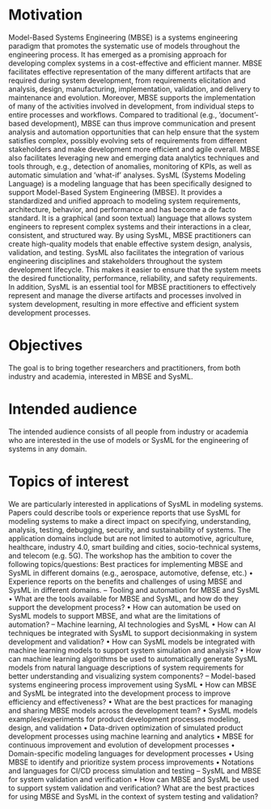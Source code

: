# Motivation
 
Model-Based Systems Engineering (MBSE) is a systems engineering paradigm
that promotes the systematic use of models throughout the engineering process.
It has emerged as a promising approach for developing complex systems in a
cost-effective and efficient manner.
MBSE facilitates effective representation of the many different artifacts that
are required during system development, from requirements elicitation and analysis, design, manufacturing, implementation, validation, and delivery to maintenance and evolution. Moreover, MBSE supports the implementation of many of
the activities involved in development, from individual steps to entire processes
and workflows. Compared to traditional (e.g., ’document’-based development),
MBSE can thus improve communication and present analysis and automation
opportunities that can help ensure that the system satisfies complex, possibly
evolving sets of requirements from different stakeholders and make development
more efficient and agile overall. MBSE also facilitates leveraging new and emerging data analytics techniques and tools through, e.g., detection of anomalies,
monitoring of KPIs, as well as automatic simulation and ’what-if’ analyses.
SysML (Systems Modeling Language) is a modeling language that has been
specifically designed to support Model-Based System Engineering (MBSE). It
provides a standardized and unified approach to modeling system requirements,
architecture, behavior, and performance and has become a de facto standard. It
is a graphical (and soon textual) language that allows system engineers to represent complex systems and their interactions in a clear, consistent, and structured
way.
By using SysML, MBSE practitioners can create high-quality models that enable effective system design, analysis, validation, and testing. SysML also facilitates the integration of various engineering disciplines and stakeholders throughout the system development lifecycle. This makes it easier to ensure that the
system meets the desired functionality, performance, reliability, and safety requirements. In addition, SysML is an essential tool for MBSE practitioners to
effectively represent and manage the diverse artifacts and processes involved in system development, resulting in more effective and efficient system development
processes.

# Objectives
The goal is to bring together researchers and practitioners, from both industry
and academia, interested in MBSE and SysML.

# Intended audience
The intended audience consists of all people from industry or academia who are
interested in the use of models or SysML for the engineering of systems in any domain.

# Topics of interest
We are particularly interested in applications of SysML in modeling systems.
Papers could describe tools or experience reports that use SysML for modeling
systems to make a direct impact on specifying, understanding, analysis, testing,
debugging, security, and sustainability of systems. The application domains include but are not limited to automotive, agriculture, healthcare, industry 4.0,
smart building and cities, socio-technical systems, and telecom (e.g. 5G). The
workshop has the ambition to cover the following topics/questions:
Best practices for implementing MBSE and SysML in different domains (e.g.,
aerospace, automotive, defense, etc.)
• Experience reports on the benefits and challenges of using MBSE and
SysML in different domains.
– Tooling and automation for MBSE and SysML
• What are the tools available for MBSE and SysML, and how do they
support the development process?
• How can automation be used on SysML models to support MBSE, and
what are the limitations of automation?
– Machine learning, AI technologies and SysML
• How can AI techniques be integrated with SysML to support decisionmaking in system development and validation?
• How can SysML models be integrated with machine learning models to
support system simulation and analysis?
• How can machine learning algorithms be used to automatically generate
SysML models from natural language descriptions of system requirements for better understanding and visualizing system components?
– Model-based systems engineering process improvement using SysML
• How can MBSE and SysML be integrated into the development process
to improve efficiency and effectiveness?
• What are the best practices for managing and sharing MBSE models
across the development team?
• SysML models examples/experiments for product development processes
modeling, design, and validation
• Data-driven optimization of simulated product development processes
using machine learning and analytics
• MBSE for continuous improvement and evolution of development processes
• Domain-specific modeling languages for development processes
• Using MBSE to identify and prioritize system process improvements
• Notations and languages for CI/CD process simulation and testing
– SysML and MBSE for system validation and verification
• How can MBSE and SysML be used to support system validation and
verification? What are the best practices for using MBSE and SysML in
the context of system testing and validation?
